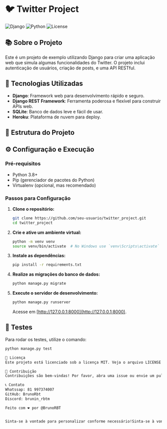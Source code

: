 # 🐦 Twitter Project

![Django](https://img.shields.io/badge/Django-3.2-green)
![Python](https://img.shields.io/badge/Python-3.8-blue)
![License](https://img.shields.io/badge/License-MIT-yellow)

## 📚 Sobre o Projeto

Este é um projeto de exemplo utilizando Django para criar uma aplicação web que simula algumas funcionalidades do Twitter. O projeto inclui autenticação de usuários, criação de posts, e uma API RESTful.

## 🚀 Tecnologias Utilizadas

- **Django**: Framework web para desenvolvimento rápido e seguro.
- **Django REST Framework**: Ferramenta poderosa e flexível para construir APIs web.
- **SQLite**: Banco de dados leve e fácil de usar.
- **Heroku**: Plataforma de nuvem para deploy.

## 📂 Estrutura do Projeto

## ⚙️ Configuração e Execução

### Pré-requisitos

- Python 3.8+
- Pip (gerenciador de pacotes do Python)
- Virtualenv (opcional, mas recomendado)

### Passos para Configuração

1. **Clone o repositório:**

    ```sh
    git clone https://github.com/seu-usuario/twitter_project.git
    cd twitter_project
    ```

2. **Crie e ative um ambiente virtual:**

    ```sh
    python -m venv venv
    source venv/bin/activate  # No Windows use `venv\Scripts\activate`
    ```

3. **Instale as dependências:**

    ```sh
    pip install -r requirements.txt
    ```

4. **Realize as migrações do banco de dados:**

    ```sh
    python manage.py migrate
    ```

5. **Execute o servidor de desenvolvimento:**

    ```sh
    python manage.py runserver
    ```

    Acesse em [http://127.0.0.1:8000](http://127.0.0.1:8000).

## 🧪 Testes

Para rodar os testes, utilize o comando:

```sh
python manage.py test

📄 Licença
Este projeto está licenciado sob a licença MIT. Veja o arquivo LICENSE para mais detalhes.

👥 Contribuição
Contribuições são bem-vindas! Por favor, abra uma issue ou envie um pull request para melhorias.

📞 Contato
Whatssap: 81 997374007
GitHub: BrunoRbt
Discord: brunin_rbtm

Feito com ❤️ por @BrunoRBT


Sinta-se à vontade para personalizar conforme necessário!Sinta-se à vontade para personalizar conforme necessário!
